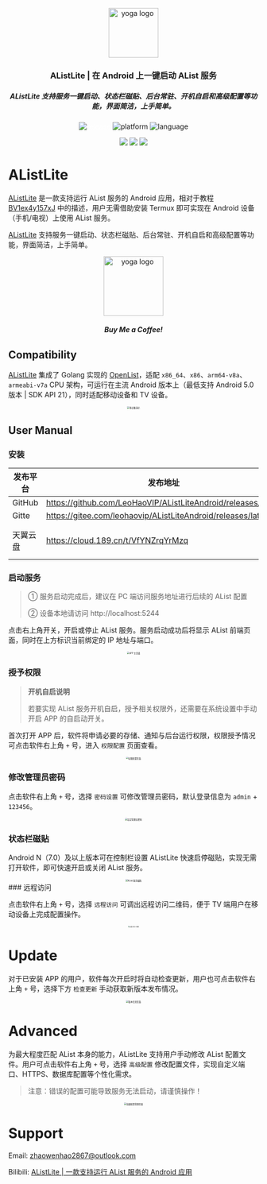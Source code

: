 <p align="center"><a href="https://github.com/LeoHaoVIP/AListLiteAndroid" target="_blank" rel="noopener noreferrer"><img width="100" src="./README/ic_launcher.png" alt="yoga logo"></a></p>
<h3 align="center">AListLite | 在 Android 上一键启动 AList 服务</h3>
<h5 align="center">AListLite 支持服务一键启动、状态栏磁贴、后台常驻、开机自启和高级配置等功能，界面简洁，上手简单。</h5>
<p align="center">
    <a href="https://github.com/LeoHaoVIP/AListLiteAndroid/releases" style="color: white" target="_blank"
       rel="noopener noreferrer">
        <img alt="release" src="https://img.shields.io/github/v/release/LeoHaoVIP/AListLiteAndroid"/>
    </a>
    <img alt="platform" src="https://img.shields.io/badge/platform-android-f079f4.svg"/>
    <img alt="language" src="https://img.shields.io/badge/language-java|go-green.svg"/>
</p>
<p align="center">
    <a href="https://alist.nn.ci/zh/guide/drivers/common.html" style="color: white" target="_blank"
       rel="noopener noreferrer">
        <img src="https://img.shields.io/badge/挂载教程-338888.svg"/>
    </a>
    <a href="https://github.com/LeoHaoVIP/AListLiteAndroid/issues" style="color: white" target="_blank"
       rel="noopener noreferrer">
        <img src="https://img.shields.io/badge/问题反馈-00ccff.svg"/>
    </a>
    <a href="mailto:zhaowenhao2867@outlook.com" style="color: white" target="_blank"
       rel="noopener noreferrer">
        <img src="https://img.shields.io/badge/联系开发者-339966.svg"/>
    </a>
</p>


# AListLite

[AListLite](https://github.com/LeoHaoVIP/AListLiteAndroid) 是一款支持运行 AList 服务的 Android 应用，相对于教程 [BV1ex4y157xJ](https://www.bilibili.com/video/BV1ex4y157xJ) 中的描述，用户无需借助安装 Termux 即可实现在 Android 设备（手机/电视）上使用 AList 服务。

[AListLite](https://github.com/LeoHaoVIP/AListLiteAndroid) 支持服务一键启动、状态栏磁贴、后台常驻、开机自启和高级配置等功能，界面简洁，上手简单。

<p align="center"><img width="120" src="./README/rewardcode.png" alt="yoga logo"></p>
<h5 align="center">Buy Me a Coffee!</h5>

## Compatibility

[AListLite](https://github.com/LeoHaoVIP/AListLiteAndroid) 集成了 Golang 实现的 [OpenList](https://github.com/OpenListTeam/OpenList)，适配 `x86_64`、`x86`、`arm64-v8a`、`armeabi-v7a` CPU 架构，可运行在主流 Android 版本上（最低支持 Android 5.0 版本 | SDK API 21），同时适配移动设备和 TV 设备。

<center class="half">
<img src="./README/demo-devices.png" alt="多设备演示" style="zoom:30%"/>
</center>



## User Manual

### 安装

| 发布平台 | 发布地址                                                     | 备注         |
| -------- | ------------------------------------------------------------ | ------------ |
| GitHub   | https://github.com/LeoHaoVIP/AListLiteAndroid/releases/latest |              |
| Gitte    | https://gitee.com/leohaovip/AListLiteAndroid/releases/latest |              |
| 天翼云盘 | https://cloud.189.cn/t/VfYNZrqYrMzq                          | 访问码：jc08 |

### 启动服务

> ① 服务启动完成后，建议在 PC 端访问服务地址进行后续的 AList 配置
>
> ② 设备本地请访问 http://localhost:5244

点击右上角开关，开启或停止 AList 服务。服务启动成功后将显示 AList 前端页面，同时在上方标识当前绑定的 IP 地址与端口。

<center class="half">
<img src="./README/main-page.png" alt="APP 主页面" style="zoom:30%"/>
</center>

### 授予权限

> **开机自启说明**
>
> 若要实现 AList 服务开机自启，授予相关权限外，还需要在系统设置中手动开启 APP 的自启动开关。

首次打开 APP 后，软件将申请必要的存储、通知与后台运行权限，权限授予情况可点击软件右上角 `+` 号，进入 `权限配置` 页面查看。

<center class="half">
<img src="./README/permission.png" alt="权限配置页面" style="zoom:30%"/>
</center>

### 修改管理员密码

点击软件右上角 `+` 号，选择 `密码设置` 可修改管理员密码，默认登录信息为 `admin` + `123456`。

<center class="half">
<img src="./README/password-page.png" alt="设定管理员密码" style="zoom:30%"/>
</center>

### 状态栏磁贴

Android N（7.0）及以上版本可在控制栏设置 AListLite 快速启停磁贴，实现无需打开软件，即可快速开启或关闭 AList 服务。

<center class="half">
<img src="./README/tile-service.png" alt="AList 服务磁贴" style="zoom:30%"/>
</center>
### 远程访问

点击软件右上角 `+` 号，选择 `远程访问` 可调出远程访问二维码，便于 TV 端用户在移动设备上完成配置操作。

<center class="half">
<img src="./README/remote-access.png" alt="远程访问二维码" style="zoom:20%"/>
</center>

# Update

对于已安装 APP 的用户，软件每次开启时将自动检查更新，用户也可点击软件右上角 `+` 号，选择下方 `检查更新` 手动获取新版本发布情况。

<center class="half">
<img src="./README/update-page.png" alt="版本信息页面" style="zoom:30%"/>
</center>


# Advanced

为最大程度匹配 AList 本身的能力，AListLite 支持用户手动修改 AList 配置文件。用户可点击软件右上角 `+` 号，选择 `高级配置` 修改配置文件，实现自定义端口、HTTPS、数据库配置等个性化需求。

> 注意：错误的配置可能导致服务无法启动，请谨慎操作！

<center class="half">
<img src="./README/config-manage.png" alt="高级配置管理页面" style="zoom:30%"/>
</center>

# Support

Email: <zhaowenhao2867@outlook.com>

Bilibili: [AListLite | 一款支持运行 AList 服务的 Android 应用](https://www.bilibili.com/video/BV1PA4m1G7Ui)

